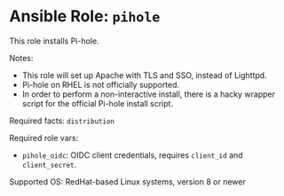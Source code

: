 # Ansible Role: `pihole`

This role installs Pi-hole.

Notes:

- This role will set up Apache with TLS and SSO, instead of Lighttpd.
- Pi-hole on RHEL is not officially supported.
- In order to perform a non-interactive install, there is a hacky wrapper script
  for the official Pi-hole install script.

Required facts: `distribution`

Required role vars:

- `pihole_oidc`: OIDC client credentials, requires `client_id` and `client_secret`.

Supported OS: RedHat-based Linux systems, version 8 or newer
